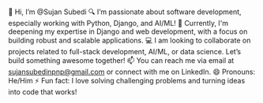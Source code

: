 👋 Hi, I’m @Sujan Subedi
🔍 I’m passionate about software development, especially working with Python, Django, and AI/ML!
🌱 Currently, I'm deepening my expertise in Django and web development, with a focus on building robust and scalable applications.
💻 I am looking to collaborate on projects related to full-stack development, AI/ML, or data science. Let’s build something awesome together!
📫 You can reach me via email at sujansubedinpnp@gmail.com or connect with me on LinkedIn.
😄 Pronouns: He/Him
⚡ Fun fact: I love solving challenging problems and turning ideas into code that works!
<!---
Sujancodetop/Sujancodetop is a ✨ special ✨ repository because its `README.md` (this file) appears on your GitHub profile.
You can click the Preview link to take a look at your changes.
--->
